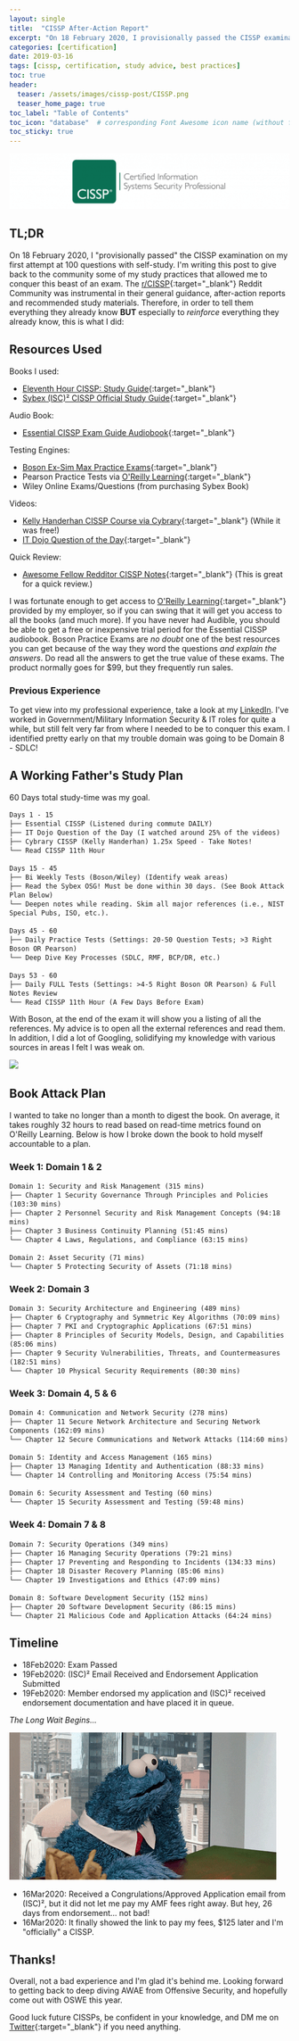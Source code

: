 ```yaml
---
layout: single
title:  "CISSP After-Action Report"
excerpt: "On 18 February 2020, I provisionally passed the CISSP examination on my first attempt at 100 questions with self-study. I'm writing this post to give back to the community some of my practices of study that allowed me to conquer this beast of an exam."
categories: [certification]
date: 2019-03-16
tags: [cissp, certification, study advice, best practices]
toc: true
header:
  teaser: /assets/images/cissp-post/CISSP.png
  teaser_home_page: true
toc_label: "Table of Contents"
toc_icon: "database"  # corresponding Font Awesome icon name (without fa prefix)
toc_sticky: true
---
```

![](/assets/images/cissp-post/CISSP.png)
## TL;DR
On 18 February 2020, I "provisionally passed" the CISSP examination on my first attempt at 100 questions with self-study. I'm writing this post to give back to the community some of my study practices that allowed me to conquer this beast of an exam. The [r/CISSP](https://reddit.com/r/cissp){:target="_blank"} Reddit Community was instrumental in their general guidance, after-action reports and recommended study materials. Therefore, in order to tell them everything they already know **BUT** especially to *reinforce* everything they already know, this is what I did: 

## Resources Used

Books I used:
+ [Eleventh Hour CISSP: Study Guide](https://amzn.to/39M9hnM){:target="_blank"} 
+ [Sybex (ISC)² CISSP Official Study Guide](https://amzn.to/2SF6Duj){:target="_blank"} 

Audio Book:
+ [Essential CISSP Exam Guide Audiobook](https://amzn.to/37DkEg8){:target="_blank"} 

Testing Engines:
+ [Boson Ex-Sim Max Practice Exams](https://www.boson.com/practice-exam/cissp-isc2-practice-exam){:target="_blank"}
+ Pearson Practice Tests via [O'Reilly Learning](https://learning.oreilly.com/){:target="_blank"}
+ Wiley Online Exams/Questions (from purchasing Sybex Book)

Videos:
+ [Kelly Handerhan CISSP Course via Cybrary](https://www.cybrary.it/){:target="_blank"} (While it was free!)
+ [IT Dojo Question of the Day](https://youtu.be/jZSAZ1neFZk){:target="_blank"}

Quick Review:
+ [Awesome Fellow Redditor CISSP Notes](http://luc.desfosses.fr/CISSP/){:target="_blank"} (This is great for a quick review.)

I was fortunate enough to get access to [O'Reilly Learning](https://learning.oreilly.com/){:target="_blank"} provided by my employer, so if you can swing that it will get you access to all the books (and much more). If you have never had Audible, you should be able to get a free or inexpensive trial period for the Essential CISSP audiobook. Boson Practice Exams are *no doubt* one of the best resources you can get because of the way they word the questions *and explain the answers*. Do read all the answers to get the true value of these exams. The product normally goes for $99, but they frequently run sales.

### Previous Experience

To get view into my professional experience, take a look at my [LinkedIn](https://www.linkedin.com/in/johngrow/). I've worked in Government/Military Information Security & IT roles for quite a while, but still felt very far from where I needed to be to conquer this exam. I identified pretty early on that my trouble domain was going to be Domain 8 - SDLC!

## A Working Father's Study Plan

60 Days total study-time was my goal.
```
Days 1 - 15
├── Essential CISSP (Listened during commute DAILY)
├── IT Dojo Question of the Day (I watched around 25% of the videos)
├── Cybrary CISSP (Kelly Handerhan) 1.25x Speed - Take Notes!
└── Read CISSP 11th Hour

Days 15 - 45
├── Bi Weekly Tests (Boson/Wiley) (Identify weak areas)
├── Read the Sybex OSG! Must be done within 30 days. (See Book Attack Plan Below)
└── Deepen notes while reading. Skim all major references (i.e., NIST Special Pubs, ISO, etc.).

Days 45 - 60
├── Daily Practice Tests (Settings: 20-50 Question Tests; >3 Right Boson OR Pearson)
└── Deep Dive Key Processes (SDLC, RMF, BCP/DR, etc.)

Days 53 - 60 
├── Daily FULL Tests (Settings: >4-5 Right Boson OR Pearson) & Full Notes Review
└── Read CISSP 11th Hour (A Few Days Before Exam)
```
With Boson, at the end of the exam it will show you a listing of all the references. My advice is to open all the external references and read them. In addition, I did a lot of Googling, solidifying my knowledge with various sources in areas I felt I was weak on.

![](/assets/images/cissp-post/everything-is-fine.gif)
## Book Attack Plan

I wanted to take no longer than a month to digest the book. On average, it takes roughly 32 hours to read based on read-time metrics found on O'Reilly Learning. Below is how I broke down the book to hold myself accountable to a plan. 

### Week 1: Domain 1 & 2
```
Domain 1: Security and Risk Management (315 mins)
├── Chapter 1 Security Governance Through Principles and Policies (103:30 mins) 
├── Chapter 2 Personnel Security and Risk Management Concepts (94:18 mins) 
├── Chapter 3 Business Continuity Planning (51:45 mins) 
└── Chapter 4 Laws, Regulations, and Compliance (63:15 mins) 

Domain 2: Asset Security (71 mins) 
└── Chapter 5 Protecting Security of Assets (71:18 mins)
```
### Week 2: Domain 3
```
Domain 3: Security Architecture and Engineering (489 mins)
├── Chapter 6 Cryptography and Symmetric Key Algorithms (70:09 mins)
├── Chapter 7 PKI and Cryptographic Applications (67:51 mins)
├── Chapter 8 Principles of Security Models, Design, and Capabilities (85:06 mins)
├── Chapter 9 Security Vulnerabilities, Threats, and Countermeasures (182:51 mins)
└── Chapter 10 Physical Security Requirements (80:30 mins)
```
### Week 3: Domain 4, 5 & 6
```
Domain 4: Communication and Network Security (278 mins)
├── Chapter 11 Secure Network Architecture and Securing Network Components (162:09 mins)
└── Chapter 12 Secure Communications and Network Attacks (114:60 mins)

Domain 5: Identity and Access Management (165 mins)
├── Chapter 13 Managing Identity and Authentication (88:33 mins)
└── Chapter 14 Controlling and Monitoring Access (75:54 mins)

Domain 6: Security Assessment and Testing (60 mins)
└── Chapter 15 Security Assessment and Testing (59:48 mins)
```

### Week 4: Domain 7 & 8
```
Domain 7: Security Operations (349 mins)
├── Chapter 16 Managing Security Operations (79:21 mins)
├── Chapter 17 Preventing and Responding to Incidents (134:33 mins)
├── Chapter 18 Disaster Recovery Planning (85:06 mins)
└── Chapter 19 Investigations and Ethics (47:09 mins)
 
Domain 8: Software Development Security (152 mins)
├── Chapter 20 Software Development Security (86:15 mins)
└── Chapter 21 Malicious Code and Application Attacks (64:24 mins)
```

## Timeline

* 18Feb2020:   Exam Passed
* 19Feb2020:   (ISC)² Email Received and Endorsement Application Submitted 
* 19Feb2020:   Member endorsed my application and (ISC)² received endorsement documentation and have placed it in queue. 

*The Long Wait Begins...*

![](/assets/images/cissp-post/cookie-monster.gif)

* 16Mar2020:   Received a Congrulations/Approved Application email from (ISC)², but it did not let me pay my AMF fees right away. But hey, 26 days from endorsement... not bad!
* 16Mar2020:   It finally showed the link to pay my fees, $125 later and I'm "officially" a CISSP.

## Thanks!

Overall, not a bad experience and I'm glad it's behind me. Looking forward to getting back to deep diving AWAE from Offensive Security, and hopefully come out with OSWE this year.

Good luck future CISSPs, be confident in your knowledge, and DM me on [Twitter](https://twitter.com/gr0sabi){:target="_blank"} if you need anything. 